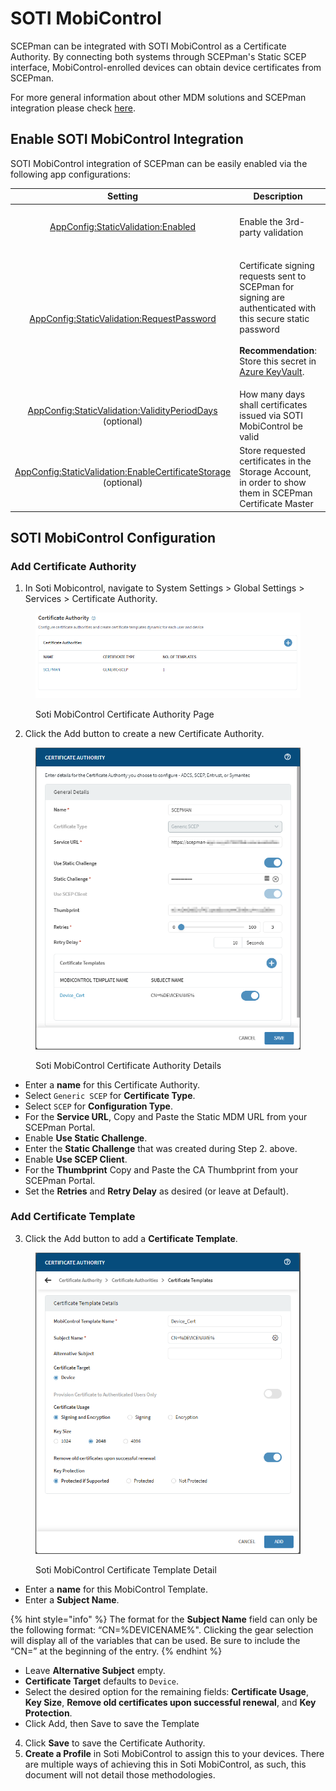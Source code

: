 # SOTI MobiControl

SCEPman can be integrated with SOTI MobiControl as a Certificate Authority. By connecting both systems through SCEPman's Static SCEP interface, MobiControl-enrolled devices can obtain device certificates from SCEPman.

For more general information about other MDM solutions and SCEPman integration please check [here](./).

## Enable SOTI MobiControl Integration

SOTI MobiControl integration of SCEPman can be easily enabled via the following app configurations:

|                                                                                               Setting                                                                                              | Description                                                                                                                                                                                                                                                                                              |                     Value                    |
| :------------------------------------------------------------------------------------------------------------------------------------------------------------------------------------------------: | -------------------------------------------------------------------------------------------------------------------------------------------------------------------------------------------------------------------------------------------------------------------------------------------------------- | :------------------------------------------: |
|                           [AppConfig:StaticValidation:Enabled](../../advanced-configuration/application-settings/static-validation.md#appconfig-staticvalidation-enabled)                          | Enable the 3rd-party validation                                                                                                                                                                                                                                                                          |   **true** to enable, **false** to disable   |
|                   [AppConfig:StaticValidation:RequestPassword](../../advanced-configuration/application-settings/static-validation.md#appconfig-staticvalidation-requestpassword)                  | <p>Certificate signing requests sent to SCEPman for signing are authenticated with this secure static password<br><br><strong>Recommendation</strong>: Store this secret in <a href="../../advanced-configuration/application-settings/#secure-configuration-in-azure-key-vault">Azure KeyVault</a>.</p> |      _generate a 32 character password_      |
|          [AppConfig:StaticValidation:ValidityPeriodDays](../../advanced-configuration/application-settings/static-validation.md#appconfig-staticvalidation-validityperioddays) (optional)          | How many days shall certificates issued via SOTI MobiControl be valid                                                                                                                                                                                                                                    |                      365                     |
| [AppConfig:StaticValidation:EnableCertificateStorage](../../advanced-configuration/application-settings/staticaad-validation.md#appconfig-staticaadvalidation-enablecertificatestorage) (optional) | Store requested certificates in the Storage Account, in order to show them in SCEPman Certificate Master                                                                                                                                                                                                 | _**true**_ to enable, _**false** to disable_ |

## SOTI MobiControl Configuration

### Add Certificate Authority

1. In Soti Mobicontrol, navigate to System Settings > Global Settings > Services > Certificate Authority.

<figure><img src="../../.gitbook/assets/image (1) (1) (1).png" alt=""><figcaption><p>Soti MobiControl Certificate Authority Page</p></figcaption></figure>

2. Click the Add button to create a new Certificate Authority.

<figure><img src="../../.gitbook/assets/image (1) (1).png" alt=""><figcaption><p>Soti MobiControl Certificate Authority Details</p></figcaption></figure>

* Enter a **name** for this Certificate Authority.&#x20;
* Select `Generic SCEP` for **Certificate Type**.&#x20;
* Select `SCEP` for **Configuration Type**.&#x20;
* For the **Service URL**, Copy and Paste the Static MDM URL from your SCEPman Portal.&#x20;
* Enable **Use Static Challenge**.
* Enter the **Static Challenge** that was created during Step 2. above.&#x20;
* Enable **Use SCEP Client**.
* For the **Thumbprint** Copy and Paste the CA Thumbprint from your SCEPman Portal.
* Set the **Retries** and **Retry Delay** as desired (or leave at Default).

### Add Certificate Template

3. Click the Add button to add a **Certificate Template**.

<figure><img src="../../.gitbook/assets/image (2) (1).png" alt=""><figcaption><p>Soti MobiControl Certificate Template Detail</p></figcaption></figure>

* Enter a **name** for this MobiControl Template.
* Enter a **Subject Name**.

{% hint style="info" %}
The format for the **Subject Name** field can only be the following format: “CN=%DEVICENAME%". Clicking the gear selection will display all of the variables that can be used. Be sure to include the “CN=” at the beginning of the entry.
{% endhint %}

* Leave **Alternative Subject** empty.
* **Certificate Target** defaults to `Device`.&#x20;
* Select the desired option for the remaining fields: **Certificate Usage**, **Key Size**, **Remove old certificates upon successful renewal**, and **Key Protection**.
* Click Add, then Save to save the Template

4. Click **Save** to save the Certificate Authority.
5. **Create a Profile** in Soti MobiControl to assign this to your devices. There are multiple ways of achieving this in Soti MobiControl, as such, this document will not detail those methodologies.
